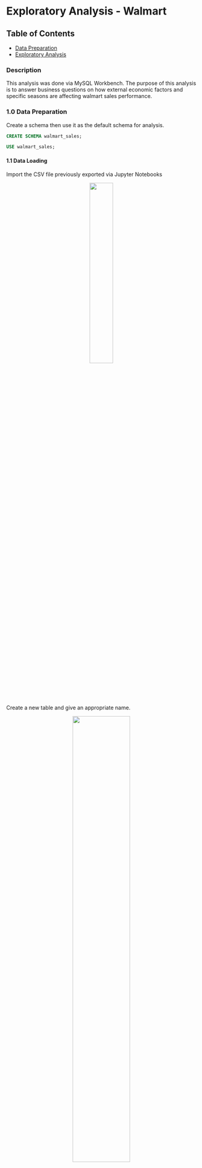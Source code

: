 # Exploratory Analysis - Walmart

## Table of Contents
- [Data Preparation](#Data-Preparation)
- [Exploratory Analysis](#Exploratory-Analysis)

### Description
This analysis was done via MySQL Workbench. The purpose of this analysis is to answer business questions on how external economic factors and specific seasons are affecting walmart sales performance.

### 1.0 Data Preparation
Create a schema then use it as the default schema for analysis.

```sql
CREATE SCHEMA walmart_sales;
```
```sql
USE walmart_sales;
```

#### 1.1 Data Loading
Import the CSV file previously exported via Jupyter Notebooks
<p align="center" width="100%">
  <img width="35%" src="https://github.com/user-attachments/assets/c1862464-09f1-4910-9c48-88efac75c94a"> 
</p>

Create a new table and give an appropriate name. 
<p align="center" width="100%">
  <img width="55%" src="https://github.com/user-attachments/assets/bf65bf6a-e298-46b8-bcb7-914d07bc12f9"> 
</p>

Ensure the field types are correct for each column
<p align="center" width="100%">
  <img width="55%" src="https://github.com/user-attachments/assets/ca687b70-5bf5-4fec-8fbf-301ffe40d408"> 
</p>

Corrected the Date column replacing the field type from text to datetime. Then ensured the correct data format.

<p align="center" width="100%">
  <img width="55%" src="https://github.com/user-attachments/assets/a37b1f5e-f4f0-4206-9964-3f0d235954c5"> 
</p>

Finally, execute the Data Import task and ensure the correct number of rows from the cleaned dataset have been imported. There are 6435 rows.

***

### 1.2 Staging Table Creation
Objectives:
1. Create a staging table - We duplicate the original table to make experimental changes to keep the original table intact incase anything goes wrong.
2. Convert Date column data type from datetime to date - We want to get rid of the time format from 'YYYY-MM-DD HH:MM:SS' to 'YYYY-MM-DD'

#### 1.2.1 Create Staging Table
The 'Date' column data type is converted from datetime to date.

```sql
CREATE TABLE `walmart_staging` (
  `Store` int DEFAULT NULL,
  `Date` date DEFAULT NULL,
  `Weekly_Sales` double DEFAULT NULL,
  `Holiday_Flag` int DEFAULT NULL,
  `Temperature` double DEFAULT NULL,
  `Fuel_Price` double DEFAULT NULL,
  `CPI` double DEFAULT NULL,
  `Unemployment` double DEFAULT NULL,
  `day` int DEFAULT NULL,
  `month` int DEFAULT NULL,
  `year` int DEFAULT NULL
) ENGINE=InnoDB DEFAULT CHARSET=utf8mb4 COLLATE=utf8mb4_0900_ai_ci;
```

#### 1.2.2 Insert Values from Source Table
```sql
INSERT INTO walmart_staging SELECT * FROM walmart;
```

#### 1.2.3 Preliminary Checks
Ensure the staging table 'walmart_staging' is populated, aligned with the source table and have the correct data types.
```sql
SELECT * FROM walmart_staging;
```

Ensure the format for Date is converted from from 'YYYY-MM-DD HH:MM:SS' to 'YYYY-MM-DD'.
```sql
SELECT Date FROM walmart_staging;
```

***

### 2.0 Exploratory Analysis

1. What is the total sales across all stores for each month?

```sql
SELECT
  Month,
  ROUND(SUM(Weekly_Sales), 2) AS Total_Sales
FROM walmart_staging
GROUP BY Month
ORDER BY Total_Sales DESC;
```
Output:
- The highest total sales across all walmart stores was in the July with a total sales amount of $650 million
- The lowest total sales was in January with an amount of $332.5 million

<kbd><img width="100%" alt="image" src="https://github.com/user-attachments/assets/2e634a2c-3b55-42ed-8da5-3f349008580a"></kbd>


2. How does the average weekly sales change over the years?

```sql
SELECT
	Year,
    ROUND(AVG(weekly_sales), 2) AS avg_weekly_sales
FROM walmart_staging
GROUP BY Year
ORDER BY Year; 
```
Output:
- The output shows an average of $1.05 million in 2010, $1.04 million in 2011 and $1.03 million in 2012
- This show the average weekly sales has been decreasing by approximately 5% each year
  
<kbd><img width="100%" alt="image" src="https://github.com/user-attachments/assets/26ae1ae2-ebe4-4182-b539-3da9fdc29f59"></kbd>


3. Which is the worst performing store during holiday weeks?

```sql
SELECT 
    Store,
	Date,
    ROUND(MIN(Weekly_sales), 2) AS weekly_sales,
    Holiday_Flag
FROM walmart_staging
WHERE Holiday_Flag = 1
GROUP BY Holiday_Flag, Store, Date
ORDER BY weekly_sales
LIMIT 1;
```
Output:
Store ID 33 has the lowest weekly sales amount of $215,359.21 in December, 2011.

<kbd><img width="100%" alt="image" src="https://github.com/user-attachments/assets/772eebfb-dc29-48b2-a995-798f3d8abfe7"></kbd>

4. Which is the best performing store during holiday weeks?

```sql
SELECT 
    Store,
	Date,
    ROUND(MAX(Weekly_sales), 2) AS weekly_sales,
    Holiday_Flag
FROM walmart_staging
WHERE Holiday_Flag = 1
GROUP BY Holiday_Flag, Store, Date
ORDER BY weekly_sales DESC
LIMIT 1;
```
Output:
Store ID 4 has the highest weekly sales amount of $3 million in December, 2011.

<kbd><img width="100%" alt="image" src="https://github.com/user-attachments/assets/ba9d351b-70b2-4ad9-b1dd-7948902521e6"></kbd>

5. Which store yielded the highest average weekly sales?

```sql
SELECT
  Store,
  ROUND(AVG(Weekly_Sales), 2) AS Avg_Weekly_Sales
FROM walmart_staging
GROUP BY Store
ORDER BY Avg_Weekly_Sales DESC
LIMIT 1;
```

Output:
Store ID 20 has the highest average weekly sales of $2.1 million

<kbd><img width="100%" alt="image" src="https://github.com/user-attachments/assets/8bb4a2f3-e92c-4f48-9b7c-1c6e12e70adf"></kbd>

6. Which store yielded the highest total sales?

```sql
SELECT
	Store,
    ROUND(SUM(Weekly_sales), 2) AS total_sales
FROM walmart_staging
GROUP BY Store
ORDER BY total_sales DESC
LIMIT 1;
```

Output:
Store ID 20 has the highest toal sales of $3.01 million

<kbd><img width="100%" alt="image" src="https://github.com/user-attachments/assets/6a5322ff-f3bb-4c09-a1c2-ed1a9304610a"></kbd>

7. Which weeks have the highest sales for each store?

```sql
WITH ranked_sales AS(SELECT 
	Store,
    Date,
    Weekly_sales,
    RANK() OVER(PARTITION BY Store ORDER BY Weekly_sales DESC) AS sales_rank
FROM walmart_staging)
```

Output:
- Most stores had their highest respective weekly sales in 24 December, 2010, or during Christmas Eve.
- The highest recorded sales was by store ID 14 with sales amount of $3,818,686.45

<kbd><img width="100%" alt="image" src="https://github.com/user-attachments/assets/f63c5307-4b9e-401d-a5be-9caf4ee2692a"></kbd>

8. What is the average weekly sales at different fuel price brackets?

```sql
SELECT
    CASE
		WHEN Fuel_Price < 2.5 THEN '< 2.5'
        WHEN Fuel_Price BETWEEN 2.5 AND 2.75 THEN '2.5 - 2.75'
		WHEN Fuel_Price BETWEEN 2.75 AND 3.0 THEN '2.75 - 3.0'
		WHEN Fuel_Price BETWEEN 3.0 AND 3.25 THEN '3.0 - 3.25'
		WHEN Fuel_Price BETWEEN 3.25 AND 3.5 THEN '3.25 - 3.5'
        ELSE '> 3.5'
	END AS fuel_bracket,
    ROUND(AVG(Weekly_sales), 2) AS avg_weekly_sales
FROM walmart_staging 
GROUP BY fuel_bracket;
```

Output:
- The highest average weekly sales is $1.09 million, between the fuel price bracket of 3.0 and 3.25.
- The lowest average weekly sales is $470.2 thousand, below the fuel price bracket of 2.5.
- The average weekly sales averages around $1 million when the price of fuel is > 2.5.
- The average weekly sales is at its lowest when the price of fuel is < 2.5.
- An increase in the price of fuel forces walmart to increase its product price to keep up with costs of raw materials, hence, the increase in average weekly sales.

Output:

<kbd><img width="100%" alt="image" src="https://github.com/user-attachments/assets/a23369d5-ec58-4cdb-a02a-18733cf4a6f0"></kbd>

9. How does unemployment rate affect weekly sales?

```sql
SELECT
	CASE 
		WHEN Unemployment < 3.0 THEN '< 3.0'
        WHEN Unemployment BETWEEN 3.0 AND 3.99 THEN '3.0 - 3.99'
        WHEN Unemployment BETWEEN 4.0 AND 4.99 THEN '4.0 - 4.99'
        WHEN Unemployment BETWEEN 5.0 AND 5.99 THEN '5.0 - 5.99'
        WHEN Unemployment BETWEEN 6.0 AND 6.99 THEN '6.0 - 6.99'
        WHEN Unemployment BETWEEN 7.0 AND 7.99 THEN '7.0 - 7.99'
        WHEN Unemployment BETWEEN 8.0 AND 8.99 THEN '8.0 - 8.99'
        ELSE '> 9.0'
	END AS unemployment_bracket,
    ROUND(AVG(Weekly_sales), 2) AS avg_weekly_sales
FROM walmart_staging
GROUP BY unemployment_bracket
ORDER BY avg_weekly_sales DESC;
```

Output:
- The average weekly sales is at its highest of $2.14 million in the unemployment bracket between 3.0 and 3.99
- The average weekly sales is at its lowest of $863.3 thousand in the unemployment bracket > 9.0
- Average weekly sales is around $1 million when the unemployment bracket is > 4.0
- Stores are at their highest average weekly sales when unemployment is < 4.0

<kbd><img width="100%" alt="image" src="https://github.com/user-attachments/assets/f1f2bfff-856f-4f18-8738-114048112cb2"></kbd>

10. What is the average weekly sales at different CPI brackets?

```sql
SELECT 
	FLOOR(CPI/ 10) * 10 AS CPI_bracket,
    ROUND(AVG(Weekly_sales), 2) AS avg_weekly_sales
FROM walmart_staging
GROUP BY cpi_bracket
ORDER BY avg_weekly_sales DESC;
```

Output:
- Average weekly sales are around $1 million. The highest average weekly sales of $1.23 million belongs to the 180 CPI bracket.
- The lowest average weekly sales of $948.8 thousand is within the 190 CPI bracket.

<kbd><img width="100%" alt="image" src="https://github.com/user-attachments/assets/66c83fed-6a60-4ec0-9c8e-eb991ba65299"></kbd>

